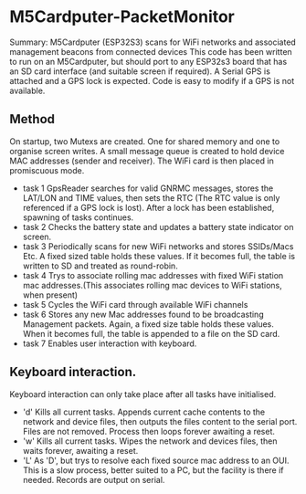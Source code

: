 # M5Cardputer-PacketMonitor
Summary: M5Cardputer (ESP32S3) scans for WiFi networks and associated management beacons from connected devices
This code has been written to run on an M5Cardputer, but should port to any ESP32s3 board that has an SD card interface (and suitable screen if required). A Serial GPS is attached and a GPS lock is expected. Code is easy to modify if a GPS is not available.
## Method
On startup, two Mutexs are created. One for shared memory and one to organise screen writes. A small message queue is created to hold device MAC addresses (sender and receiver). The WiFi card is then placed in promiscuous mode.

- task 1 GpsReader searches for valid GNRMC messages, stores the LAT/LON and TIME values, then sets the RTC (The RTC value is only referenced if a GPS lock is lost). After a lock has been established, spawning of tasks continues. 
- task 2 Checks the battery state and updates a battery state indicator on screen.
- task 3 Periodically scans for new WiFi networks and stores SSIDs/Macs Etc. A fixed sized table holds these values. If it becomes full, the table is written to SD and treated as round-robin.
- task 4 Trys to associate rolling mac addresses with fixed WiFi station mac addresses.(This associates rolling mac devices to WiFi stations, when present)
- task 5 Cycles the WiFi card through available WiFi channels
- task 6 Stores any new Mac addresses found to be broadcasting Management packets. Again, a fixed size table holds these values. When it becomes full, the table is appended to a file on the SD card.
- task 7 Enables user interaction with keyboard.

## Keyboard interaction.
Keyboard interaction can only take place after all tasks have initialised.

- 'd' Kills all current tasks. Appends current cache contents to the network and device files, then outputs the files content to the serial port. Files are not removed. Process then loops forever awaiting a reset.
- 'w' Kills all current tasks. Wipes the network and devices files, then waits forever, awaiting a reset.
- 'L' As 'D', but trys to resolve each fixed source mac address to an OUI. This is a slow process, better suited to a PC, but the facility is there if needed. Records are output on serial. 